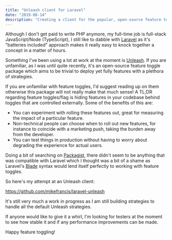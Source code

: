 ```yaml
---
title: "Unleash client for Laravel"
date: "2019-08-14"
description: "Creating a client for the popular, open-source feature toggle package"
---
```


Although I don't get paid to write PHP anymore, my full-time job is full-stack JavaScript/Node (TypeScript), I still like to dabble with [Laravel](https://laravel.com) as it's "batteries included" approach makes it really easy to knock together a concept in a matter of hours.

Something I've been using a lot at work at the moment is [Unleash](https://unleash.github.io). If you are unfamiliar, as I was until quite recently, it's an open-source feature toggle package which aims to be trivial to deploy yet fully features with a plethora of strategies.

If you are unfamiliar with feature toggles, I'd suggest reading up on them otherwise this package will not really make that much sense! A TL;DR regarding feature toggles/flag is hiding features in your codebase behind toggles that are controlled externally. Some of the benefits of this are:

- You can experiment with rolling these features out, great for measuring the impact of a particular feature.
- Non-technical people can choose when to roll out new features, for instance to coincide with a marketing push, taking the burden away from the developer.
- You can test things in production without having to worry about degrading the experience for actual users.

Doing a bit of searching on [Packagist](https://packagist.org), there didn't seem to be anything that was compatible with Laravel which I thought was a bit of a shame as Laravel's [Blade](https://laravel.com/docs/blade) syntax would lend itself perfectly to working with feature toggles.

So here's my attempt at an Unleash client:

https://github.com/mikefrancis/laravel-unleash

It's still very much a work in progress as I am still building strategies to handle all the default Unleash strategies.

If anyone would like to give it a whirl, I'm looking for testers at the moment to see how stable it and if any performance improvements can be made.

Happy feature toggling!
